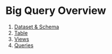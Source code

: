# Big Query Overview

1. [Dataset & Schema](./1.Dataset%20%26%20Schema.md)
2. [Table](./2.Table.md)
3. [Views](./3.Views.md)
4. [Queries](./3.Queries.md)